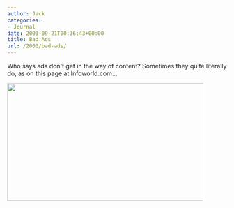```yaml
---
author: Jack
categories:
- Journal
date: 2003-09-21T00:36:43+00:00
title: Bad Ads
url: /2003/bad-ads/
---
```


Who says ads don't get in the way of content? Sometimes they quite literally do, as on this page at Infoworld.com&#8230;

<img src="https://jackbaty.com/images/blog/badad.gif" width="450" height="270" alt="" />